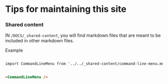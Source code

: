 # Tips for maintaining this site

### Shared content

IN `/DOCS/_shared-content`, you will find markdown files that are meant to be included in other markdown files.

Example

```md

import CommandLineMenu from '../../_shared-content/command-line-menu.md';


<CommandLineMenu />

```